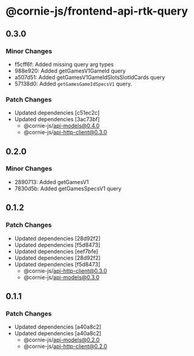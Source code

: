 # @cornie-js/frontend-api-rtk-query

## 0.3.0

### Minor Changes

- f5cff6f: Added missing query arg types
- 988e920: Added getGamesV1GameId query
- a507d51: Added getGamesV1GameIdSlotsSlotIdCards query
- 57138d0: Added `getGamesGameIdSpecsV1` query.

### Patch Changes

- Updated dependencies [c51ec2c]
- Updated dependencies [3ac73bf]
  - @cornie-js/api-models@0.4.0
  - @cornie-js/api-http-client@0.3.0

## 0.2.0

### Minor Changes

- 2890713: Added getGamesV1
- 7830d5b: Added getGamesSpecsV1 query

## 0.1.2

### Patch Changes

- Updated dependencies [28d92f2]
- Updated dependencies [f5d8473]
- Updated dependencies [eef7bfe]
- Updated dependencies [28d92f2]
- Updated dependencies [f5d8473]
  - @cornie-js/api-http-client@0.3.0
  - @cornie-js/api-models@0.3.0

## 0.1.1

### Patch Changes

- Updated dependencies [a40a8c2]
- Updated dependencies [a40a8c2]
  - @cornie-js/api-models@0.2.0
  - @cornie-js/api-http-client@0.2.0
